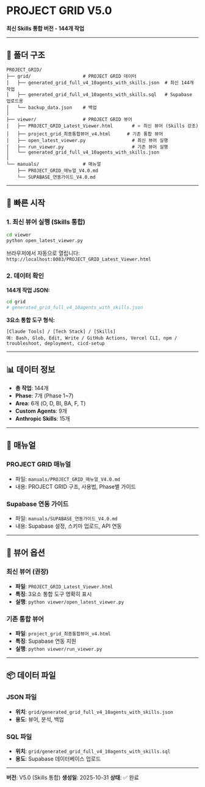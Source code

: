 # PROJECT GRID V5.0

**최신 Skills 통합 버전 - 144개 작업**

---

## 📁 폴더 구조

```
PROJECT_GRID/
├── grid/                   # PROJECT GRID 데이터
│   ├── generated_grid_full_v4_10agents_with_skills.json  # 최신 144개 작업
│   ├── generated_grid_full_v4_10agents_with_skills.sql   # Supabase 업로드용
│   └── backup_data.json    # 백업
│
├── viewer/                 # PROJECT GRID 뷰어
│   ├── PROJECT_GRID_Latest_Viewer.html       # ⭐ 최신 뷰어 (Skills 강조)
│   ├── project_grid_최종통합뷰어_v4.html      # 기존 통합 뷰어
│   ├── open_latest_viewer.py                 # 최신 뷰어 실행
│   ├── run_viewer.py                         # 기존 뷰어 실행
│   └── generated_grid_full_v4_10agents_with_skills.json
│
└── manuals/                # 매뉴얼
    ├── PROJECT_GRID_매뉴얼_V4.0.md
    └── SUPABASE_연동가이드_V4.0.md
```

---

## 🚀 빠른 시작

### 1. 최신 뷰어 실행 (Skills 통합)

```bash
cd viewer
python open_latest_viewer.py
```

브라우저에서 자동으로 열립니다: `http://localhost:8083/PROJECT_GRID_Latest_Viewer.html`

### 2. 데이터 확인

**144개 작업 JSON:**
```bash
cd grid
# generated_grid_full_v4_10agents_with_skills.json
```

**3요소 통합 도구 형식:**
```
[Claude Tools] / [Tech Stack] / [Skills]
예: Bash, Glob, Edit, Write / GitHub Actions, Vercel CLI, npm / troubleshoot, deployment, cicd-setup
```

---

## 📊 데이터 정보

- **총 작업**: 144개
- **Phase**: 7개 (Phase 1~7)
- **Area**: 6개 (O, D, BI, BA, F, T)
- **Custom Agents**: 9개
- **Anthropic Skills**: 15개

---

## 📖 매뉴얼

### PROJECT GRID 매뉴얼
- 파일: `manuals/PROJECT_GRID_매뉴얼_V4.0.md`
- 내용: PROJECT GRID 구조, 사용법, Phase별 가이드

### Supabase 연동 가이드
- 파일: `manuals/SUPABASE_연동가이드_V4.0.md`
- 내용: Supabase 설정, 스키마 업로드, API 연동

---

## 🔧 뷰어 옵션

### 최신 뷰어 (권장)
- **파일**: `PROJECT_GRID_Latest_Viewer.html`
- **특징**: 3요소 통합 도구 명확히 표시
- **실행**: `python viewer/open_latest_viewer.py`

### 기존 통합 뷰어
- **파일**: `project_grid_최종통합뷰어_v4.html`
- **특징**: Supabase 연동 지원
- **실행**: `python viewer/run_viewer.py`

---

## 📦 데이터 파일

### JSON 파일
- **위치**: `grid/generated_grid_full_v4_10agents_with_skills.json`
- **용도**: 뷰어, 분석, 백업

### SQL 파일
- **위치**: `grid/generated_grid_full_v4_10agents_with_skills.sql`
- **용도**: Supabase 데이터베이스 업로드

---

**버전**: V5.0 (Skills 통합)
**생성일**: 2025-10-31
**상태**: ✅ 완료
